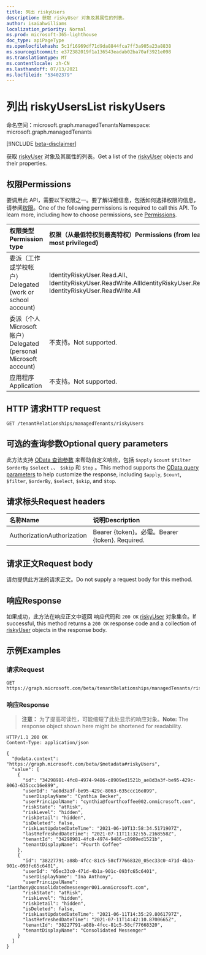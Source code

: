 ```yaml
---
title: 列出 riskyUsers
description: 获取 riskyUser 对象及其属性的列表。
author: isaiahwilliams
localization_priority: Normal
ms.prod: microsoft-365-lighthouse
doc_type: apiPageType
ms.openlocfilehash: 5c1f16969df71d9da8844fca7ff3a905a23a8838
ms.sourcegitcommit: e372382019f1a136543eadab02ba70af3921e098
ms.translationtype: MT
ms.contentlocale: zh-CN
ms.lasthandoff: 07/13/2021
ms.locfileid: "53402379"
---
```

# <a name="list-riskyusers"></a><span data-ttu-id="7254d-103">列出 riskyUsers</span><span class="sxs-lookup"><span data-stu-id="7254d-103">List riskyUsers</span></span>
<span data-ttu-id="7254d-104">命名空间：microsoft.graph.managedTenants</span><span class="sxs-lookup"><span data-stu-id="7254d-104">Namespace: microsoft.graph.managedTenants</span></span>

[!INCLUDE [beta-disclaimer](../../includes/beta-disclaimer.md)]

<span data-ttu-id="7254d-105">获取 [riskyUser](../resources/managedtenants-riskyuser.md) 对象及其属性的列表。</span><span class="sxs-lookup"><span data-stu-id="7254d-105">Get a list of the [riskyUser](../resources/managedtenants-riskyuser.md) objects and their properties.</span></span>

## <a name="permissions"></a><span data-ttu-id="7254d-106">权限</span><span class="sxs-lookup"><span data-stu-id="7254d-106">Permissions</span></span>
<span data-ttu-id="7254d-p101">要调用此 API，需要以下权限之一。要了解详细信息，包括如何选择权限的信息，请参阅[权限](/graph/permissions-reference)。</span><span class="sxs-lookup"><span data-stu-id="7254d-p101">One of the following permissions is required to call this API. To learn more, including how to choose permissions, see [Permissions](/graph/permissions-reference).</span></span>

|<span data-ttu-id="7254d-109">权限类型</span><span class="sxs-lookup"><span data-stu-id="7254d-109">Permission type</span></span>|<span data-ttu-id="7254d-110">权限（从最低特权到最高特权）</span><span class="sxs-lookup"><span data-stu-id="7254d-110">Permissions (from least to most privileged)</span></span>|
|:---|:---|
|<span data-ttu-id="7254d-111">委派（工作或学校帐户）</span><span class="sxs-lookup"><span data-stu-id="7254d-111">Delegated (work or school account)</span></span>|<span data-ttu-id="7254d-112">IdentityRiskyUser.Read.All、IdentityRiskyUser.ReadWrite.All</span><span class="sxs-lookup"><span data-stu-id="7254d-112">IdentityRiskyUser.Read.All, IdentityRiskyUser.ReadWrite.All</span></span>|
|<span data-ttu-id="7254d-113">委派（个人 Microsoft 帐户）</span><span class="sxs-lookup"><span data-stu-id="7254d-113">Delegated (personal Microsoft account)</span></span>|<span data-ttu-id="7254d-114">不支持。</span><span class="sxs-lookup"><span data-stu-id="7254d-114">Not supported.</span></span>|
|<span data-ttu-id="7254d-115">应用程序</span><span class="sxs-lookup"><span data-stu-id="7254d-115">Application</span></span>|<span data-ttu-id="7254d-116">不支持。</span><span class="sxs-lookup"><span data-stu-id="7254d-116">Not supported.</span></span>|

## <a name="http-request"></a><span data-ttu-id="7254d-117">HTTP 请求</span><span class="sxs-lookup"><span data-stu-id="7254d-117">HTTP request</span></span>

<!-- {
  "blockType": "ignored"
}
-->
``` http
GET /tenantRelationships/managedTenants/riskyUsers
```

## <a name="optional-query-parameters"></a><span data-ttu-id="7254d-118">可选的查询参数</span><span class="sxs-lookup"><span data-stu-id="7254d-118">Optional query parameters</span></span>
<span data-ttu-id="7254d-119">此方法支持 [OData 查询参数](/graph/query-parameters) 来帮助自定义响应，包括 `$apply` `$count` `$filter` `$orderBy` `$select` 、、 `$skip` 和 `$top` 。</span><span class="sxs-lookup"><span data-stu-id="7254d-119">This method supports the [OData query parameters](/graph/query-parameters) to help customize the response, including `$apply`, `$count`, `$filter`, `$orderBy`, `$select`, `$skip`, and `$top`.</span></span>

## <a name="request-headers"></a><span data-ttu-id="7254d-120">请求标头</span><span class="sxs-lookup"><span data-stu-id="7254d-120">Request headers</span></span>
|<span data-ttu-id="7254d-121">名称</span><span class="sxs-lookup"><span data-stu-id="7254d-121">Name</span></span>|<span data-ttu-id="7254d-122">说明</span><span class="sxs-lookup"><span data-stu-id="7254d-122">Description</span></span>|
|:---|:---|
|<span data-ttu-id="7254d-123">Authorization</span><span class="sxs-lookup"><span data-stu-id="7254d-123">Authorization</span></span>|<span data-ttu-id="7254d-p102">Bearer {token}。必需。</span><span class="sxs-lookup"><span data-stu-id="7254d-p102">Bearer {token}. Required.</span></span>|

## <a name="request-body"></a><span data-ttu-id="7254d-126">请求正文</span><span class="sxs-lookup"><span data-stu-id="7254d-126">Request body</span></span>
<span data-ttu-id="7254d-127">请勿提供此方法的请求正文。</span><span class="sxs-lookup"><span data-stu-id="7254d-127">Do not supply a request body for this method.</span></span>

## <a name="response"></a><span data-ttu-id="7254d-128">响应</span><span class="sxs-lookup"><span data-stu-id="7254d-128">Response</span></span>

<span data-ttu-id="7254d-129">如果成功，此方法在响应正文中返回 响应代码和 `200 OK` [riskyUser](../resources/managedtenants-riskyuser.md) 对象集合。</span><span class="sxs-lookup"><span data-stu-id="7254d-129">If successful, this method returns a `200 OK` response code and a collection of [riskyUser](../resources/managedtenants-riskyuser.md) objects in the response body.</span></span>

## <a name="examples"></a><span data-ttu-id="7254d-130">示例</span><span class="sxs-lookup"><span data-stu-id="7254d-130">Examples</span></span>

### <a name="request"></a><span data-ttu-id="7254d-131">请求</span><span class="sxs-lookup"><span data-stu-id="7254d-131">Request</span></span>
<!-- {
  "blockType": "request",
  "name": "list_riskyuser"
}
-->
``` http
GET https://graph.microsoft.com/beta/tenantRelationships/managedTenants/riskyUsers
```


### <a name="response"></a><span data-ttu-id="7254d-132">响应</span><span class="sxs-lookup"><span data-stu-id="7254d-132">Response</span></span>
><span data-ttu-id="7254d-133">**注意：** 为了提高可读性，可能缩短了此处显示的响应对象。</span><span class="sxs-lookup"><span data-stu-id="7254d-133">**Note:** The response object shown here might be shortened for readability.</span></span>
<!-- {
  "blockType": "response",
  "truncated": true,
  "@odata.type": "Collection(microsoft.graph.managedTenants.riskyUser)"
}
-->
``` http
HTTP/1.1 200 OK
Content-Type: application/json

{
  "@odata.context": "https://graph.microsoft.com/beta/$metadata#riskyUsers",
  "value": [
    {
      "id": "34298981-4fc8-4974-9486-c8909ed1521b_ae8d3a3f-be95-429c-8063-635ccc16e899",
      "userId": "ae8d3a3f-be95-429c-8063-635ccc16e899",
      "userDisplayName": "Cynthia Becker",
      "userPrincipalName": "cynthia@fourthcoffee002.onmicrosoft.com",
      "riskState": "atRisk",
      "riskLevel": "hidden",
      "riskDetail": "hidden",
      "isDeleted": false,
      "riskLastUpdatedDateTime": "2021-06-10T13:58:34.5171907Z",
      "lastRefreshedDateTime": "2021-07-11T11:32:55.2168558Z",
      "tenantId": "34298981-4fc8-4974-9486-c8909ed1521b",
      "tenantDisplayName": "Fourth Coffee"
    },
    {
      "id": "38227791-a88b-4fcc-81c5-58cf77668320_05ec33c0-471d-4b1a-901c-093fc65c6401",
      "userId": "05ec33c0-471d-4b1a-901c-093fc65c6401",
      "userDisplayName": "Ina Anthony",
      "userPrincipalName": "ianthony@consolidatedmessenger001.onmicrosoft.com",
      "riskState": "atRisk",
      "riskLevel": "hidden",
      "riskDetail": "hidden",
      "isDeleted": false,
      "riskLastUpdatedDateTime": "2021-06-11T14:35:29.8061797Z",
      "lastRefreshedDateTime": "2021-07-11T14:42:10.8700665Z",
      "tenantId": "38227791-a88b-4fcc-81c5-58cf77668320",
      "tenantDisplayName": "Consolidated Messenger"
    }
  ]
}
```
